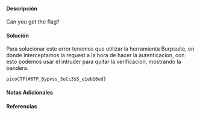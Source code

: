 #### Descripción

Can you get the flag? 

#### Solución 
Para solucionar este error tenemos que utilizar la herramienta Burpsuite, en donde interceptamos la request a la hora de hacer la autenticacion, con esto podemos usar el intruder para quitar la verificacion, mostrando la bandera.

`picoCTF{#0TP_Bypvss_SuCc3$S_e1eb16ed}`

#### Notas Adicionales

#### Referencias
